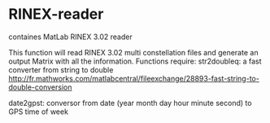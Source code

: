 # RINEX-reader
containes MatLab RINEX 3.02 reader

This function will read RINEX 3.02 multi constellation files and generate an output Matrix with all the information.
Functions require:
  str2doubleq: a fast converter from string to double             http://fr.mathworks.com/matlabcentral/fileexchange/28893-fast-string-to-double-conversion
  
  date2gpst: conversor from date (year month day hour minute second) to GPS time of week

